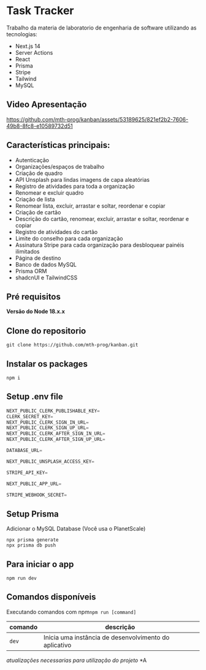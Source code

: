 <h1>Task Tracker </h1>

Trabalho da materia de laboratorio de engenharia de software utilizando as tecnologias:
  - Next.js 14
  - Server Actions
  - React
  - Prisma
  - Stripe
  - Tailwind
  - MySQL

<h2>Video Apresentação</h2>

https://github.com/mth-prog/kanban/assets/53189625/821ef2b2-7606-49b8-8fc8-e10589732d51


<h2>Características principais:</h2>


- Autenticação
- Organizações/espaços de trabalho
- Criação de quadro
- API Unsplash para lindas imagens de capa aleatórias
- Registro de atividades para toda a organização
- Renomear e excluir quadro
- Criação de lista
- Renomear lista, excluir, arrastar e soltar, reordenar e copiar
- Criação de cartão
- Descrição do cartão, renomear, excluir, arrastar e soltar, reordenar e copiar
- Registro de atividades do cartão
- Limite do conselho para cada organização
- Assinatura Stripe para cada organização para desbloquear painéis ilimitados
- Página de destino
- Banco de dados MySQL
- Prisma ORM
- shadcnUI e TailwindCSS

<h2>Pré requisitos</h2>
<strong>Versão do Node 18.x.x</strong>

<h2>Clone do repositorio</h2>

```
git clone https://github.com/mth-prog/kanban.git
```

<h2>Instalar os packages</h2>

```
npm i
```

<h2>Setup .env file</h2>

```SQL
NEXT_PUBLIC_CLERK_PUBLISHABLE_KEY=
CLERK_SECRET_KEY=
NEXT_PUBLIC_CLERK_SIGN_IN_URL=
NEXT_PUBLIC_CLERK_SIGN_UP_URL=
NEXT_PUBLIC_CLERK_AFTER_SIGN_IN_URL=
NEXT_PUBLIC_CLERK_AFTER_SIGN_UP_URL=

DATABASE_URL=

NEXT_PUBLIC_UNSPLASH_ACCESS_KEY=

STRIPE_API_KEY=

NEXT_PUBLIC_APP_URL=

STRIPE_WEBHOOK_SECRET=
```

<h2>Setup Prisma</h2>
Adicionar o MySQL Database (Você usa o PlanetScale)

```
npx prisma generate
npx prisma db push
```
<h2>Para iniciar o app</h2>

```
npm run dev
```

<h2>Comandos disponíveis</h2>

Executando comandos com npm`npm run [command]`


|comando|descrição|
|---|---|
|  `dev` | Inicia uma instância de desenvolvimento do aplicativo  |

*atualizações necessarias para utilização do projeto*
*A
